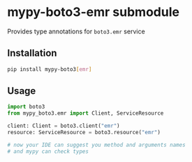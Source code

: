 # mypy-boto3-emr submodule

Provides type annotations for `boto3.emr` service

## Installation

```bash
pip install mypy-boto3[emr]
```

## Usage

```python
import boto3
from mypy_boto3.emr import Client, ServiceResource

client: Client = boto3.client("emr")
resource: ServiceResource = boto3.resource("emr")

# now your IDE can suggest you method and arguments names
# and mypy can check types
```

